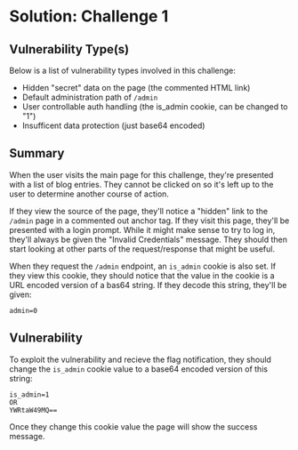 Solution: Challenge 1
======

## Vulnerability Type(s)

Below is a list of vulnerability types involved in this challenge:

- Hidden "secret" data on the page (the commented HTML link)
- Default administration path of `/admin`
- User controllable auth handling (the is_admin cookie, can be changed to "1")
- Insufficent data protection (just base64 encoded)

## Summary

When the user visits the main page for this challenge, they're presented with a list of blog entries. They cannot be clicked on so it's left up to the user to determine another course of action.

If they view the source of the page, they'll notice a "hidden" link to the `/admin` page in a commented out anchor tag. If they visit this page, they'll be presented with a login prompt. While it might make sense to try to log in, they'll always be given the "Invalid Credentials" message. They should then start looking at other parts of the request/response that might be useful.

When they request the `/admin` endpoint, an `is_admin` cookie is also set. If they view this cookie, they should notice that the value in the cookie is a URL encoded version of a bas64 string. If they decode this string, they'll be given:

```
admin=0
```

## Vulnerability

To exploit the vulnerability and recieve the flag notification, they should change the `is_admin` cookie value to a base64 encoded version of this string:

```
is_admin=1
OR
YWRtaW49MQ==
```

Once they change this cookie value the page will show the success message.